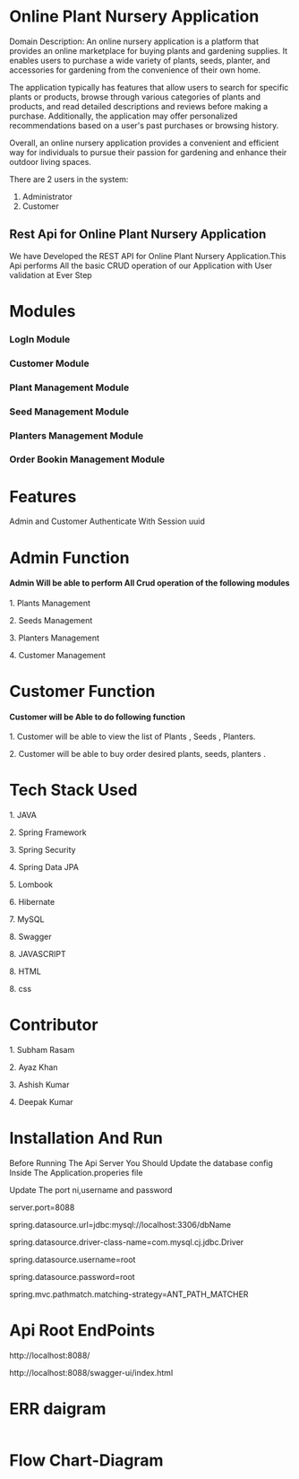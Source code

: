 <h1>Online Plant Nursery Application</h1>

Domain Description:
An online nursery application is a platform that provides an online marketplace for buying plants and gardening supplies. It enables users to purchase a wide variety of plants, seeds, planter, and accessories for gardening from the convenience of their own home.

The application typically has features that allow users to search for specific plants or products, browse through various categories of plants and products, and read detailed descriptions and reviews before making a purchase. Additionally, the application may offer personalized recommendations based on a user's past purchases or browsing history.

Overall, an online nursery application provides a convenient and efficient way for individuals to pursue their passion for gardening and enhance their outdoor living spaces.

There are 2 users in the system:
1. Administrator 
2. Customer

<h2>Rest Api for Online Plant Nursery Application</h2>
<p>We have Developed the REST API for Online Plant Nursery Application.This Api performs All the basic CRUD operation of our Application with User validation at Ever Step </p>

<h1>Modules</h1>
<h3>LogIn Module</h3>
<h3>Customer Module</h3>
<h3>Plant Management Module</h3>
<h3>Seed Management Module</h3>
<h3>Planters Management Module</h3>
<h3>Order Bookin Management Module</h3>

<h1>Features</h1>
<p>Admin and Customer Authenticate With Session uuid<p/>

<h1>Admin Function</h1>
<h4>Admin Will  be able to perform All Crud operation of the following modules</h4>
<p>1. Plants Management <p/>
<p>2. Seeds Management<p/>
<p>3. Planters Management<p/>
<p>4. Customer Management <p/>
<h1>Customer Function</h1>
<h4>Customer will be Able to do following function</h4>
<p>1. Customer will be able to view the list of Plants , Seeds , Planters. <p/>
<p>2. Customer will be able to buy order desired plants, seeds, planters .<p/>
<h1>Tech Stack Used</h1>
<p>1. JAVA <p/>
<p>2. Spring Framework<p/>
<p>3. Spring Security<p/>
<p>4. Spring Data JPA <p/>
<p>5. Lombook <p/>
<p>6. Hibernate<p/>
<p>7. MySQL<p/>
<p>8. Swagger <p/>
<p>8. JAVASCRIPT <p/>
<p>8. HTML <p/>
<p>8. css <p/>

<h1>Contributor</h1>
<p>1. Subham Rasam <p/>
<p>2. Ayaz Khan<p/>
<p>3. Ashish Kumar<p/>
<p>4. Deepak Kumar<p/>

<h1>Installation And Run</h1>
<p>Before Running The Api Server You Should  Update the database config Inside The Application.properies file</p>
<p>Update The port ni,username and password</p>
<p>server.port=8088</p>


<p>spring.datasource.url=jdbc:mysql://localhost:3306/dbName</p>
<p>spring.datasource.driver-class-name=com.mysql.cj.jdbc.Driver</p>
<p>spring.datasource.username=root</p>
<p>spring.datasource.password=root</p>
<p>spring.mvc.pathmatch.matching-strategy=ANT_PATH_MATCHER</p>
<h1>Api Root EndPoints</h1>
<p>http://localhost:8088/</p>
<p>http://localhost:8088/swagger-ui/index.html</p>

<h1>ERR daigram</h1>

<img src="https://user-images.githubusercontent.com/87129673/229152944-69de8376-9de3-4391-a979-5973f047390c.png" alt="">

<h1>Flow Chart-Diagram</h1>

<img src="https://user-images.githubusercontent.com/87129673/229362862-f0e6e01a-2a66-400b-b41a-f8b88e0376e8.JPG" alt="">

